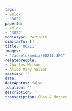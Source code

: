 ```yaml
---
tags:
- Velox
- '3022'
paperId:
- Velox
- '3022'
mediaType: Portrait
similarTo: []
title: '00211'
images:
- "/assets/media/00211.JPG"
relatedPeople:
- Charles Wilson
- Alice Mary Valler
caption: ''
date: 
dateApprox: false
location: ''
description: ''
transcription: Chas & Mother

---
```

